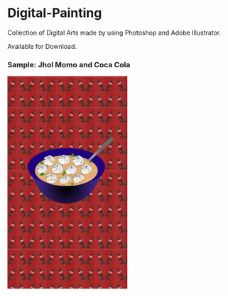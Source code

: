 # Digital-Painting

Collection of Digital Arts made by using Photoshop and Adobe Illustrator.

Available for Download.

### Sample: Jhol Momo and Coca Cola

<img src="Jhol%20Momo%20and%20Coke%20-%20Phone%20Wallpaper.jpg" width="270" height="480">

